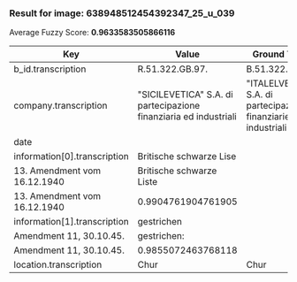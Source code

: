 ### Result for image: 638948512454392347_25_u_039
Average Fuzzy Score: **0.9633583505866116**
<small>

| Key | Value | Ground Truth | Score |
| --- | --- | --- | --- |
| b_id.transcription | R.51.322.GB.97. | B.51.322.GB.87. | 0.8666666666666667 |
| company.transcription | "SICILEVETICA" S.A. di partecipazione finanziaria ed industriali | "ITALELVETICA" S.A. di partecipazione finanziarie ed industriali | 0.9375 |
| date |  |  | 1.0 |
| information[0].transcription | Britische schwarze Lise
13. Amendment vom 16.12.1940 | Britische schwarze Liste
13. Amendment vom 16.12.1940 | 0.9904761904761905 |
| information[1].transcription | gestrichen
Amendment 11, 30.10.45. | gestrichen:
Amendment 11, 30.10.45. | 0.9855072463768118 |
| location.transcription | Chur | Chur | 1.0 |

</small>
